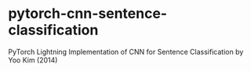 # pytorch-cnn-sentence-classification
PyTorch Lightning Implementation of CNN for Sentence Classification by Yoo Kim (2014)

